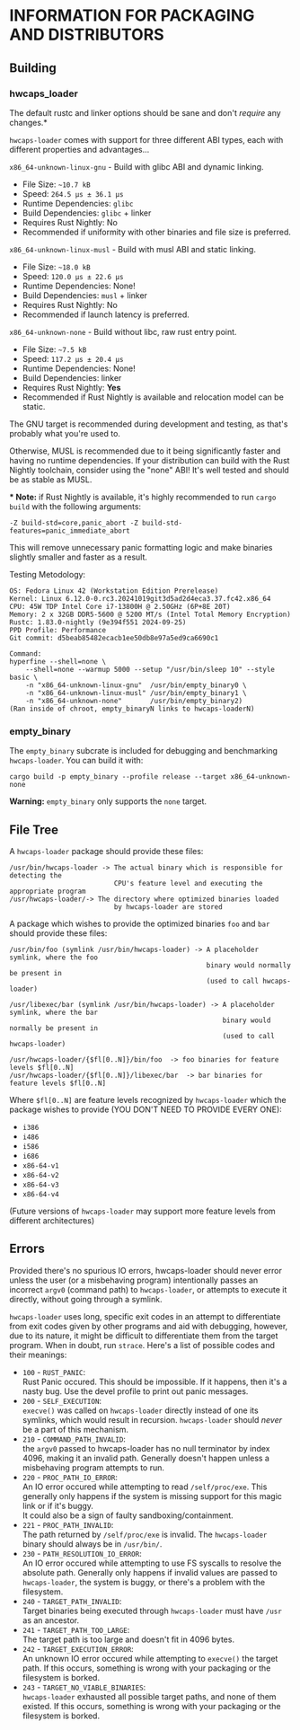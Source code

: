 # INFORMATION FOR PACKAGING AND DISTRIBUTORS

## Building

### hwcaps_loader

The default rustc and linker options should be sane and don't *require* any
changes.*

`hwcaps-loader` comes with support for three different ABI types, each with 
different properties and advantages...

`x86_64-unknown-linux-gnu` -
Build with glibc ABI and dynamic linking.

- File Size: `~10.7 kB`
- Speed: `264.5 µs ± 36.1 µs`
- Runtime Dependencies: `glibc`
- Build Dependencies: `glibc` + linker
- Requires Rust Nightly: No
- Recommended if uniformity with other binaries and file size is preferred.

`x86_64-unknown-linux-musl` -
Build with musl ABI and static linking.

- File Size: `~18.0 kB`
- Speed: `120.0 µs ± 22.6 µs`
- Runtime Dependencies: None!
- Build Dependencies: `musl` + linker
- Requires Rust Nightly: No
- Recommended if launch latency is preferred.

`x86_64-unknown-none` -
Build without libc, raw rust entry point.

- File Size: `~7.5 kB`
- Speed: `117.2 µs ± 20.4 µs`
- Runtime Dependencies: None!
- Build Dependencies: linker
- Requires Rust Nightly: **Yes**
- Recommended if Rust Nightly is available and relocation model can be static.

The GNU target is recommended during development and testing, as that's probably what you're used to.

Otherwise, MUSL is recommended due to it being significantly faster and having no runtime dependencies. 
If your distribution can build with the Rust Nightly toolchain, consider using the "none" ABI! It's well tested and should be as stable as MUSL. 

**\* Note:** if Rust Nightly is available, it's highly recommended to run `cargo build` with the following arguments:
```
-Z build-std=core,panic_abort -Z build-std-features=panic_immediate_abort
```
This will remove unnecessary panic formatting logic and make binaries slightly smaller and faster as a result.

Testing Metodology:
```
OS: Fedora Linux 42 (Workstation Edition Prerelease)
Kernel: Linux 6.12.0-0.rc3.20241019git3d5ad2d4eca3.37.fc42.x86_64
CPU: 45W TDP Intel Core i7-13800H @ 2.50GHz (6P+8E 20T)
Memory: 2 x 32GB DDR5-5600 @ 5200 MT/s (Intel Total Memory Encryption)
Rustc: 1.83.0-nightly (9e394f551 2024-09-25)
PPD Profile: Performance
Git commit: d5beab85482ecacb1ee50db8e97a5ed9ca6690c1

Command:
hyperfine --shell=none \
    --shell=none --warmup 5000 --setup "/usr/bin/sleep 10" --style basic \
    -n "x86_64-unknown-linux-gnu"  /usr/bin/empty_binary0 \
    -n "x86_64-unknown-linux-musl" /usr/bin/empty_binary1 \
    -n "x86_64-unknown-none"       /usr/bin/empty_binary2)
(Ran inside of chroot, empty_binaryN links to hwcaps-loaderN)
```

### empty_binary

The `empty_binary` subcrate is included for debugging and benchmarking `hwcaps-loader`. You can build it with:
```
cargo build -p empty_binary --profile release --target x86_64-unknown-none
```
**Warning:** `empty_binary` only supports the `none` target.

## File Tree

A `hwcaps-loader` package should provide these files:
```
/usr/bin/hwcaps-loader -> The actual binary which is responsible for detecting the 
                          CPU's feature level and executing the appropriate program
/usr/hwcaps-loader/-> The directory where optimized binaries loaded 
                          by hwcaps-loader are stored
```

A package which wishes to provide the optimized binaries `foo` and `bar` should provide these files:
```
/usr/bin/foo (symlink /usr/bin/hwcaps-loader) -> A placeholder symlink, where the foo
                                                 binary would normally be present in
                                                 (used to call hwcaps-loader)

/usr/libexec/bar (symlink /usr/bin/hwcaps-loader) -> A placeholder symlink, where the bar
                                                     binary would normally be present in
                                                     (used to call hwcaps-loader)                                       

/usr/hwcaps-loader/{$fl[0..N]}/bin/foo  -> foo binaries for feature levels $fl[0..N] 
/usr/hwcaps-loader/{$fl[0..N]}/libexec/bar  -> bar binaries for feature levels $fl[0..N]
```
Where `$fl[0..N]` are feature levels recognized by `hwcaps-loader` which the package wishes to provide
(YOU DON'T NEED TO PROVIDE EVERY ONE):

- `i386`
- `i486`
- `i586`
- `i686`
- `x86-64-v1`
- `x86-64-v2`
- `x86-64-v3`
- `x86-64-v4`

(Future versions of `hwcaps-loader` may support more feature levels from different architectures)

## Errors

Provided there's no spurious IO errors, hwcaps-loader should never error unless 
the user (or a misbehaving program) intentionally passes an incorrect `argv0` (command path) to `hwcaps-loader`,
or attempts to execute it directly, without going through a symlink.

`hwcaps-loader` uses long, specific exit codes in an attempt to differentiate from exit codes
given by other programs and aid with debugging, however, due to its nature, it might be
difficult to differentiate them from the target program. When in doubt, run `strace`.
Here's a list of possible codes and their meanings:

- `100` - `RUST_PANIC`:  
Rust Panic occured. This should be impossible. If it happens, then it's a nasty bug.
Use the devel profile to print out panic messages.
- `200` - `SELF_EXECUTION`:  
`execve()` was called on `hwcaps-loader` directly instead of one its symlinks, which would
result in recursion. `hwcaps-loader` should *never* be a part of this mechanism.
- `210` - `COMMAND_PATH_INVALID`:  
the `argv0` passed to hwcaps-loader has no null terminator by index 4096, making it an
invalid path. Generally doesn't happen unless a misbehaving program attempts to run.
- `220` - `PROC_PATH_IO_ERROR`:  
An IO error occured while attempting to read `/self/proc/exe`. This generally only happens if
the system is missing support for this magic link or if it's buggy.  
It could also be a sign of faulty sandboxing/containment.
- `221` - `PROC_PATH_INVALID`:  
The path returned by `/self/proc/exe` is invalid. The `hwcaps-loader` binary should
always be in `/usr/bin/`.
- `230` - `PATH_RESOLUTION_IO_ERROR`:  
An IO error occured while attempting to use FS syscalls to resolve the absolute path.
Generally only happens if invalid values are passed to `hwcaps-loader`, the system is buggy,
or there's a problem with the filesystem.
- `240` - `TARGET_PATH_INVALID`:  
Target binaries being executed through `hwcaps-loader` must have `/usr` as an ancestor. 
- `241` - `TARGET_PATH_TOO_LARGE`:  
The target path is too large and doesn't fit in 4096 bytes.
- `242` - `TARGET_EXECUTION_ERROR`:  
An unknown IO error occured while attempting to `execve()` the target path. If this
occurs, something is wrong with your packaging or the filesystem is borked.
- `243` - `TARGET_NO_VIABLE_BINARIES`:  
`hwcaps-loader` exhausted all possible target paths, and none of them existed. If this
occurs, something is wrong with your packaging or the filesystem is borked.
